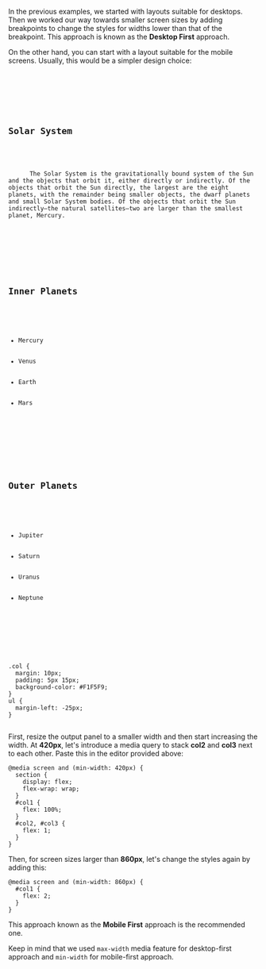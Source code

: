 In the previous examples, we started
with layouts suitable for desktops.
Then we worked our way towards smaller
screen sizes by adding breakpoints to
change the styles for widths lower than
that of the breakpoint. This approach is
known as the **Desktop First** approach.

On the other hand, you can start with a
layout suitable for the mobile screens.
Usually, this would be a simpler design
choice:

<codeblock language="css" type="lesson">
<code>
<panel language="html">
<section>
  <div id="col1" class="col">
    <h2>Solar System</h2>
    <p>
      The Solar System is the gravitationally bound system of the Sun and the objects that orbit it, either directly or indirectly. Of the objects that orbit the Sun directly, the largest are the eight planets, with the remainder being smaller objects, the dwarf planets and small Solar System bodies. Of the objects that orbit the Sun indirectly—the natural satellites—two are larger than the smallest planet, Mercury.
    </p>
  </div>
  <div id="col2" class="col">
    <h2>Inner Planets</h2>
    <ul>
      <li>Mercury</li>
      <li>Venus</li>
      <li>Earth</li>
      <li>Mars</li>
    </ul>
  </div>
  <div id="col3" class="col">
    <h2>Outer Planets</h2>
    <ul>
      <li>Jupiter</li>
      <li>Saturn</li>
      <li>Uranus</li>
      <li>Neptune</li>
    </ul>
  </div>
</section>
</panel>
<panel language="css">
.col {
  margin: 10px;
  padding: 5px 15px;
  background-color: #F1F5F9;
}
ul {
  margin-left: -25px;
}
</panel>
</code>
</codeblock>

First, resize the output panel to a
smaller width and then start increasing
the width. At **420px**, let's introduce
a media query to stack **col2**
and
**col3** next to each other.
Paste this in the editor provided above:

```
@media screen and (min-width: 420px) {
  section {
    display: flex;
    flex-wrap: wrap;
  }
  #col1 {
    flex: 100%;
  }
  #col2, #col3 {
    flex: 1;
  }
}
```

Then, for screen sizes larger
than **860px**, let's change
the styles again by adding this:

```
@media screen and (min-width: 860px) {
  #col1 {
    flex: 2;
  }
}
```

This approach known as the **Mobile First**
approach is the recommended one.

Keep in mind that we used `max-width`
media feature for desktop-first
approach and `min-width` for mobile-first approach.